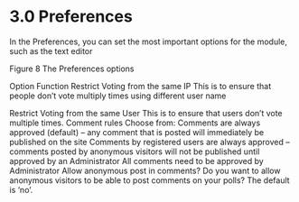 # 3.0 Preferences

In the Preferences, you can set the most important options for the module, such as the text editor 
 
Figure 8 The Preferences options

Option	Function
Restrict Voting from the same IP	This is to ensure that people don’t vote multiply times using different user name

Restrict Voting from the same User	This is to ensure that users don’t vote multiple times.
Comment rules	Choose from:
Comments are always approved (default) – any comment that is posted will immediately be published on the site
Comments by registered users are always approved – comments posted by anonymous visitors will not be published until approved by an Administrator
All comments need to be approved by Administrator
Allow anonymous post in comments?	Do you want to allow anonymous visitors to be able to post comments on your polls? The default is ‘no’.

